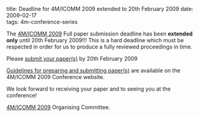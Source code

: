 title: Deadline for 4M/ICOMM 2009 extended to 20th February 2009
date: 2009-02-17  
tags: 4m-conference-series

The [4M/ICOMM 2009](/4m-association/conference/2009) Full paper submission deadline has been **extended only** until 20th February 2009!!! This is a hard deadline which must be respected in order for us to produce a fully reviewed proceedings in time.
<!--break-->
Please [submit your paper(s)](http://conference.4m-association.org/author/submit.php) by 20th February 2009 

[Guidelines for preparing and submitting paper(s)](/4m-association/conference/2009/Submission_Guidelines/Author_Guidelines.html) are available on the 4M/ICOMM 2009 Conference
website. 

We look forward to receiving your paper and to seeing you at the conference!

[4M/ICOMM 2009](/4m-association/conference/2009) Organising Committee.